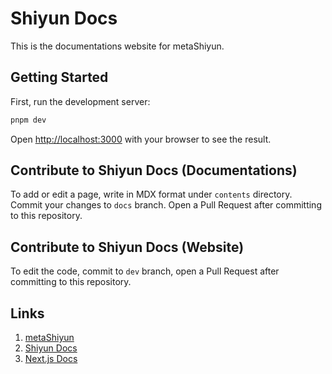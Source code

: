 # Shiyun Docs

This is the documentations website for metaShiyun.

## Getting Started

First, run the development server:

```bash
pnpm dev
```

Open [http://localhost:3000](http://localhost:3000) with your browser to see the result.

## Contribute to Shiyun Docs (Documentations)

To add or edit a page, write in MDX format under `contents` directory. Commit your changes to `docs` branch. Open a Pull
Request after committing to this repository.

## Contribute to Shiyun Docs (Website)

To edit the code, commit to `dev` branch, open a Pull Request after committing to this repository.

## Links

1. [metaShiyun](https://www.shiyun.org)
2. [Shiyun Docs](https://docs.shiyun.org)
3. [Next.js Docs](https://nextjs.org/docs)